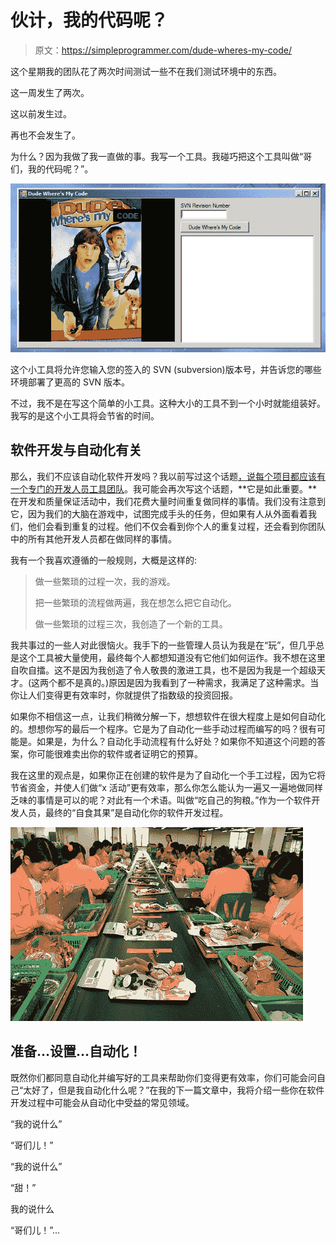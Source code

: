 # 伙计，我的代码呢？

> 原文：<https://simpleprogrammer.com/dude-wheres-my-code/>

这个星期我的团队花了两次时间测试一些不在我们测试环境中的东西。

这一周发生了两次。

这以前发生过。

再也不会发生了。

为什么？因为我做了我一直做的事。我写一个工具。我碰巧把这个工具叫做“哥们，我的代码呢？”。



![](img/7e1c9a834884bedbb9a1be92929b0c69.png "DudeWhereIsMyCode")



这个小工具将允许您输入您的签入的 SVN (subversion)版本号，并告诉您的哪些环境部署了更高的 SVN 版本。

不过，我不是在写这个简单的小工具。这种大小的工具不到一个小时就能组装好。我写的是这个小工具将会节省的时间。 

## 软件开发与自动化有关

那么，我们不应该自动化软件开发吗？我以前写过这个话题[，说每个项目都应该有一个专门的开发人员工具团队](https://simpleprogrammer.com/2009/12/03/dedicated-developer-tools-teams/)。我可能会再次写这个话题，**它是如此重要。**在开发和质量保证活动中，我们花费大量时间重复做同样的事情。我们没有注意到它，因为我们的大脑在游戏中，试图完成手头的任务，但如果有人从外面看着我们，他们会看到重复的过程。他们不仅会看到你个人的重复过程，还会看到你团队中的所有其他开发人员都在做同样的事情。

我有一个我喜欢遵循的一般规则，大概是这样的:

> 做一些繁琐的过程一次，我的游戏。
> 
> 把一些繁琐的流程做两遍，我在想怎么把它自动化。
> 
> 做一些繁琐的过程三次，我创造了一个新的工具。

我共事过的一些人对此很恼火。我手下的一些管理人员认为我是在“玩”，但几乎总是这个工具被大量使用，最终每个人都想知道没有它他们如何运作。我不想在这里自吹自擂。这不是因为我创造了令人敬畏的激进工具，也不是因为我是一个超级天才。(这两个都不是真的。)原因是因为我看到了一种需求，我满足了这种需求。当你让人们变得更有效率时，你就提供了指数级的投资回报。

如果你不相信这一点，让我们稍微分解一下，想想软件在很大程度上是如何自动化的。想想你写的最后一个程序。它是为了自动化一些手动过程而编写的吗？很有可能是。如果是，为什么？自动化手动流程有什么好处？如果你不知道这个问题的答案，你可能很难卖出你的软件或者证明它的预算。

我在这里的观点是，如果你正在创建的软件是为了自动化一个手工过程，因为它将节省资金，并使人们做“x 活动”更有效率，那么你怎么能认为一遍又一遍地做同样乏味的事情是可以的呢？对此有一个术语。叫做“吃自己的狗粮。”作为一个软件开发人员，最终的“自食其果”是自动化你的软件开发过程。



![](img/559539ac53c143ce4e75ad041ce35913.png "Factory")



## 准备…设置…自动化！

既然你们都同意自动化并编写好的工具来帮助你们变得更有效率，你们可能会问自己“太好了，但是我自动化什么呢？”在我的下一篇文章中，我将介绍一些你在软件开发过程中可能会从自动化中受益的常见领域。

“我的说什么”

“哥们儿！”

“我的说什么”

“甜！”

我的说什么

“哥们儿！”…